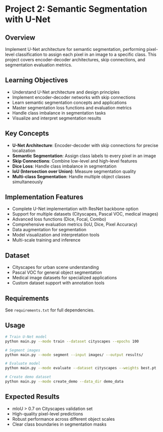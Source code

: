 # Project 2: Semantic Segmentation with U-Net

## Overview
Implement U-Net architecture for semantic segmentation, performing pixel-level classification to assign each pixel in an image to a specific class. This project covers encoder-decoder architectures, skip connections, and segmentation evaluation metrics.

## Learning Objectives
- Understand U-Net architecture and design principles
- Implement encoder-decoder networks with skip connections
- Learn semantic segmentation concepts and applications
- Master segmentation loss functions and evaluation metrics
- Handle class imbalance in segmentation tasks
- Visualize and interpret segmentation results

## Key Concepts
- **U-Net Architecture**: Encoder-decoder with skip connections for precise localization
- **Semantic Segmentation**: Assign class labels to every pixel in an image
- **Skip Connections**: Combine low-level and high-level features
- **Dice Loss**: Handle class imbalance in segmentation
- **IoU (Intersection over Union)**: Measure segmentation quality
- **Multi-class Segmentation**: Handle multiple object classes simultaneously

## Implementation Features
- Complete U-Net implementation with ResNet backbone option
- Support for multiple datasets (Cityscapes, Pascal VOC, medical images)
- Advanced loss functions (Dice, Focal, Combo)
- Comprehensive evaluation metrics (IoU, Dice, Pixel Accuracy)
- Data augmentation for segmentation
- Model visualization and interpretation tools
- Multi-scale training and inference

## Dataset
- Cityscapes for urban scene understanding
- Pascal VOC for general object segmentation
- Medical image datasets for specialized applications
- Custom dataset support with annotation tools

## Requirements
See `requirements.txt` for full dependencies.

## Usage
```bash
# Train U-Net model
python main.py --mode train --dataset cityscapes --epochs 100

# Segment images
python main.py --mode segment --input images/ --output results/

# Evaluate model
python main.py --mode evaluate --dataset cityscapes --weights best.pt

# Create demo dataset
python main.py --mode create_demo --data_dir demo_data
```

## Expected Results
- mIoU > 0.7 on Cityscapes validation set
- High-quality pixel-level predictions
- Robust performance across different object scales
- Clear class boundaries in segmentation masks
